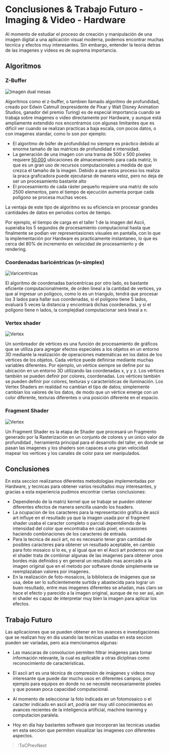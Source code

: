 # Conclusiones & Trabajo Futuro - Imaging & Video - Hardware

Al momento de estudiar el proceso de creación y manipulación de una imagen digital a una aplicación visual moderna, podemos encontrar muchas tecnica y efectos muy interesantes. Sin embargo, entender la teoria detras de las imagenes y videos es de suprema importancia.

## Algoritmos

### Z-Buffer

![Imagen dual mesas](https://brakeza.com/wp-content/uploads/2020/01/z_buffer_penguins_image.png)

Algoritmos como el z-buffer, o tambien llamado algoritmo de profundidad, creado por Edwin Catmull (expresidente de Pixar y Walt Disney Animation Studios, ganador del premio Turing) es de especial importancia cuando se trabaja sobre imagenes o video directamente por Hardware, y aunque está ampliamente extendido nos encontramos con algunas limitantes que es dificil ver cuando se realizan practicas a baja escala, con pocos datos, o con imagenes standar, como lo son por ejemplo:

- El algoritmo de búfer de profundidad no siempre es práctico debido al enorme tamaño de las matrices de profundidad e intensidad.
- La generación de una imagen con una trama de 500 x 500 píxeles requiere [50.000](https://www.javatpoint.com/computer-graphics-z-buffer-algorithm ) ubicaciones de almacenamiento para cada matriz, lo que es un gran uso de recursos computacionales a medida de que crezca el tamaño de la imagen. Debido a que estos proceso los realiza la praca graficadora puede ejecutarse de manera veloz, pero no deja de ser un procesamiento bastante alto
- El procesamiento de cada ráster pequeño requiere una matriz de solo 2500 elementos, pero el tiempo de ejecución aumenta porque cada polígono se procesa muchas veces.

La ventaja de este tipo de algoritmo es su eficiencia en procesar grandes cantidades de datos en periodos cortos de tiempo.

Por ejemplo, el tiempo de carga en el taller 1 de la imagen del Ascii, superaba los 5 segundos de procesamiento computacional hasta que finalmente se podían ver representasiones visuales en pantalla, con lo que la implementación por Hardware es practicamente instantaneo, lo que es cerca del 80% de incremento en velocidad de procesamiento y de rendering.

### Coordenadas baricéntricas (n-simplex)

![Varicentricas](https://www.geogebra.org/resource/eDEt9PSa/XqAaxNzlaj6nJxL5/material-eDEt9PSa.png)

El algoritmo de coordenadas baricentricas por otro lado, es bastante eficiente computacionalmente, de orden lineal a la cantidad de vertices, ya que al ingresar un poligoco, como lo es un triangulo, tendrá que procesar los 3 lados para hallar sus coordenadas, si el poligono tiene 5 lados, evaluará 5 veces la distancia y encontrará dichas coordenadas, y si el polígono tiene n lados, la complejdiad computacionar será lineal a n.

### Vertex shader 

![Vertex](https://learnopengl.com/img/getting-started/pipeline.png)
	
Un sombreador de vértices es una función de procesamiento de gráficos que se utiliza para agregar efectos especiales a los objetos en un entorno 3D mediante la realización de operaciones matemáticas en los datos de los vértices de los objetos. Cada vértice puede definirse mediante muchas variables diferentes. Por ejemplo, un vértice siempre se define por su ubicación en un entorno 3D utilizando las coordenadas x, y y z. Los vértices también se pueden definir por
colores, coordenadas. Los vértices también se pueden definir por colores, texturas y características de iluminación. Los Vertex Shaders en realidad no cambian el tipo de datos; simplemente cambian los valores de los datos, de modo que un vértice emerge con un color diferente, texturas diferentes o una posición diferente en el espacio.

### Fragment Shader

![Vertex](https://i.ytimg.com/vi/C1ZUeHLb0YU/maxresdefault.jpg)


Un Fragment Shader es la etapa de Shader que procesará un Fragmento generado por la Rasterización en un conjunto de colores y un único valor de profundidad , herramienta principal para el desarrollo del taller, en donde se pasan las imagenes y los shaders son capaces a una gran velocidad mapear los vertices y los canales de color para ser manipulados.



## Conclusiones

En esta seccion realizamos diferentes metodologias implementadas por Hardware, y tecnicas para obtener varios resultados muy interesantes, y gracias a esta experiencia pudimos encontrar ciertas conclusiones:

- Dependiendo de la matriz kernel que se trabaje se pueden obtener diferentes efectos de manera sencilla usando los hsaders.
- La ocupacion de los caracteres para la representación gráfica de ascii art influye en el resultado ya que la imagen usada por el fragment shader usaba el caracter completo o parcial depentdiendo de la intensidad del color que encontraba en cada pixel, en ocasiones haciendo combinaciones de los caracteres de entrada.
- Para la tecnica de ascii art, no es necesario tener gran cantidad de posibles caracteres para obtener un resultado aceptable, en cambio para foto mosaico si lo es, y al igual que en el Ascii art podemos ver que el shader trata de combinar algunas de las imagenes para obtener unos bordes más definidos y en general un resultado mas acercado a la imagen original que en el metodo por software donde simplemente se reemplazaban valores por imagenes.
- En la realización de foto-mosaicos, la biblioteca de imágenes que se usa, debe ser lo suficientemente surtida y abastecida para lograr un buen resultado, entre mas imagenes diferentes se añadan, mas claro se hace el efecto y parecido a la imagen original, aunque de no ser así, aún el shader es capaz de interpretar muy bien la imagen para aplicar los efectos.

## Trabajo Futuro

Las aplicaciones que se pueden obtener en los avances e investigaciones que se realizan hoy en dia usando las tecnicas usadas en esta seccion pueden ser variadas, pero aca mencionamos algunas:

- Las mascaras de convolucion permiten filtrar imágenes para tomar información relevante, la cual es aplicable a otras diciplinas como reconocimiento de caracteristicas.

- El ascii art es una técnica de compresión de imágenes y videos muy interesante que puede dar mucho usos en diferentes campos, por ejemplo para equipos en donde no se necesite necesariamente pixeles y que posean poca capacidad computacional.
- Al momento de seleccionar la foto indicada en un fotomosaico o el caracter indicado en ascii art, podria ser muy util conocimientos en avances recientes de la inteligencia artificial, machine learning y computacion paralela.
- Hoy en día hay bastantes software que incorporan las tecnicas usadas en esta seccion que permiten visualizar las imagenes con diferentes aspectos.

> :ToCPrevNext